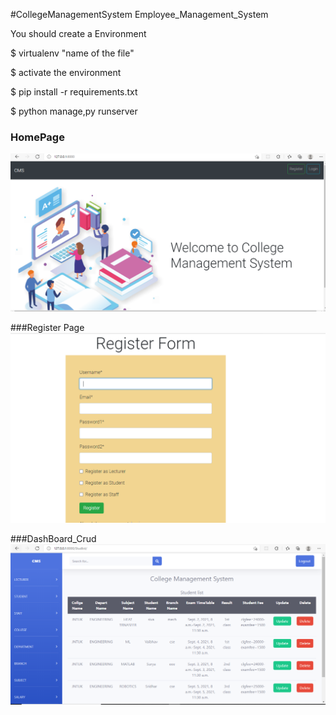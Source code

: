 #CollegeManagementSystem
Employee_Management_System

You should create a Environment

$ virtualenv "name of the file"

$ activate the environment

$ pip install -r requirements.txt 


$ python manage,py runserver


###  HomePage
![HomePage](static/images/homepage.PNG)



###Register Page
![Register page](static/images/register.PNG)

###DashBoard_Crud
![Dashboard](static/images/Dashboard_with_student_details_crud.PNG)

























